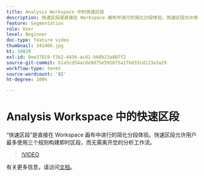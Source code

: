 ```yaml
---
title: Analysis Workspace 中的快速区段
description: 快速区段是直接在 Workspace 画布中进行的简化分段体验。快速区段允许用户最多使用三个规则构建即时区段，而无需离开您的分析工作流。
feature: Segmentation
role: User
level: Beginner
doc-type: feature video
thumbnail: 341466.jpg
kt: 10029
exl-id: 9ee37819-f3b2-4436-ac41-b68b23a807f2
source-git-commit: b1a5cd54acde9d75e591675a1fbd33cd123a3a29
workflow-type: tm+mt
source-wordcount: '82'
ht-degree: 100%

---
```


# Analysis Workspace 中的快速区段

“快速区段”是直接在 Workspace 画布中进行的简化分段体验。快速区段允许用户最多使用三个规则构建即时区段，而无需离开您的分析工作流。

>[!VIDEO](https://video.tv.adobe.com/v/345335/?quality=12&learn=on&captions=chi_hans)

有关更多信息，请访问[文档](https://experienceleague.adobe.com/docs/analytics/analyze/analysis-workspace/components/segments/quick-segments.html?lang=zh-Hans)。

